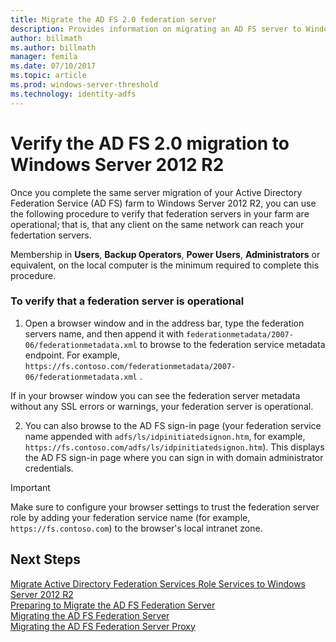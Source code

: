 ```yaml
---
title: Migrate the AD FS 2.0 federation server
description: Provides information on migrating an AD FS server to Windows Server 2012 R2.
author: billmath
ms.author: billmath
manager: femila
ms.date: 07/10/2017
ms.topic: article
ms.prod: windows-server-threshold
ms.technology: identity-adfs
---
```


# Verify the AD FS 2.0 migration to Windows Server 2012 R2

Once you complete the same server migration of your Active Directory Federation Service (AD FS) farm to Windows Server 2012 R2, you can use the following procedure to verify that federation servers in your farm are operational; that is, that any client on the same network can reach your federtation servers.  
  
Membership in **Users**, **Backup Operators**, **Power Users**, **Administrators** or equivalent, on the local computer is the minimum required to complete this procedure.
  
### To verify that a federation server is operational  
  
1.  Open a browser window and in the address bar, type the federation servers name, and then append it with `federationmetadata/2007-06/federationmetadata.xml` to browse to the federation service metadata endpoint. For example, `https://fs.contoso.com/federationmetadata/2007-06/federationmetadata.xml` .  
  
If in your browser window you can see the federation server metadata without any SSL errors or warnings, your federation server is operational.  
  
2. You can also browse to the AD FS sign-in page (your federation service name appended with `adfs/ls/idpinitiatedsignon.htm`, for example, `https://fs.contoso.com/adfs/ls/idpinitiatedsignon.htm`).  This displays the AD FS sign-in page where you can sign in with domain administrator credentials.  
  
> [!IMPORTANT]
>  Make sure to configure your browser settings to trust the federation server role by adding your federation service name (for example, `https://fs.contoso.com`) to the browser's local intranet zone.  
  
## Next Steps
 [Migrate Active Directory Federation Services Role Services to Windows Server 2012 R2](migrate-ad-fs-service-role-to-windows-server-r2.md)   
 [Preparing to Migrate the AD FS Federation Server](prepare-migrate-ad-fs-server-r2.md)  
 [Migrating the AD FS Federation Server](migrate-ad-fs-fed-server-r2.md)   
 [Migrating the AD FS Federation Server Proxy](migrate-fed-server-proxy-r2.md)   
